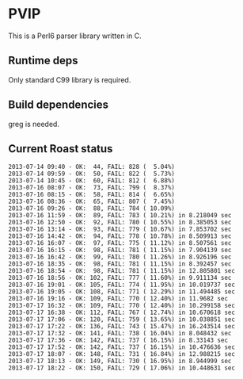 PVIP
====

This is a Perl6 parser library written in C.

Runtime deps
------------

Only standard C99 library is required.

Build dependencies
------------------

greg is needed.


Current Roast status
--------------------

    2013-07-14 09:40 - OK:  44, FAIL: 828 (  5.04%)
    2013-07-14 09:59 - OK:  50, FAIL: 822 (  5.73%)
    2013-07-14 10:45 - OK:  60, FAIL: 812 (  6.88%)
    2013-07-16 08:07 - OK:  73, FAIL: 799 (  8.37%)
    2013-07-16 08:15 - OK:  58, FAIL: 814 (  6.65%)
    2013-07-16 08:36 - OK:  65, FAIL: 807 (  7.45%)
    2013-07-16 09:26 - OK:  88, FAIL: 784 ( 10.09%)
    2013-07-16 11:59 - OK:  89, FAIL: 783 ( 10.21%) in 8.218049 sec
    2013-07-16 12:50 - OK:  92, FAIL: 780 ( 10.55%) in 8.385053 sec
    2013-07-16 13:14 - OK:  93, FAIL: 779 ( 10.67%) in 7.853702 sec
    2013-07-16 14:42 - OK:  94, FAIL: 778 ( 10.78%) in 8.509913 sec
    2013-07-16 16:07 - OK:  97, FAIL: 775 ( 11.12%) in 8.507561 sec
    2013-07-16 16:15 - OK:  98, FAIL: 781 ( 11.15%) in 7.904139 sec
    2013-07-16 16:42 - OK:  99, FAIL: 780 ( 11.26%) in 8.926196 sec
    2013-07-16 18:35 - OK:  98, FAIL: 781 ( 11.15%) in 8.392457 sec
    2013-07-16 18:54 - OK:  98, FAIL: 781 ( 11.15%) in 12.805801 sec
    2013-07-16 18:56 - OK: 102, FAIL: 777 ( 11.60%) in 9.911134 sec
    2013-07-16 19:01 - OK: 105, FAIL: 774 ( 11.95%) in 10.019737 sec
    2013-07-16 19:05 - OK: 108, FAIL: 771 ( 12.29%) in 11.494485 sec
    2013-07-16 19:16 - OK: 109, FAIL: 770 ( 12.40%) in 11.9682 sec
    2013-07-17 16:32 - OK: 109, FAIL: 770 ( 12.40%) in 10.299158 sec
    2013-07-17 16:38 - OK: 112, FAIL: 767 ( 12.74%) in 10.670618 sec
    2013-07-17 17:06 - OK: 120, FAIL: 759 ( 13.65%) in 10.038851 sec
    2013-07-17 17:22 - OK: 136, FAIL: 743 ( 15.47%) in 16.243514 sec
    2013-07-17 17:32 - OK: 141, FAIL: 738 ( 16.04%) in 8.048432 sec
    2013-07-17 17:36 - OK: 142, FAIL: 737 ( 16.15%) in 8.33143 sec
    2013-07-17 17:52 - OK: 142, FAIL: 737 ( 16.15%) in 10.476636 sec
    2013-07-17 18:07 - OK: 148, FAIL: 731 ( 16.84%) in 12.988215 sec
    2013-07-17 18:13 - OK: 149, FAIL: 730 ( 16.95%) in 8.944999 sec
    2013-07-17 18:22 - OK: 150, FAIL: 729 ( 17.06%) in 10.448631 sec

